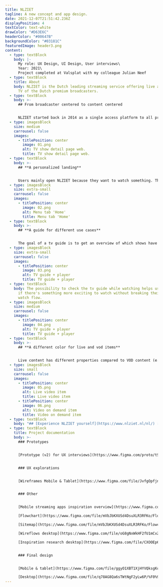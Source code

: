 ```yaml
---
title: NLZIET
tagline: A new concept and app design.
date: 2021-12-07T21:51:42.236Z
displayPosition: 4
textColor: text-white
drawColor: "#D63E6C"
headerColor: "#00647B"
backgroundColor: "#03181C"
featuredImage: header3.png
content:
  - type: textBlock
    body: |-
      My role: UX Design, UI Design, User interviews\
      Year: 2021\
      Project completed at Valsplat with my colleague Julian Neef
  - type: textBlock
    title: About
    body: NLZIET is the Dutch leading streaming service offering live and on-demand
      TV of the Dutch premium broadcasters.
  - type: textBlock
    body: >-
      ## From broadcaster centered to content centered


      NLZIET started back in 2014 as a single access platform to all premium Dutch broadcasters’ streaming services and live television. That the service is powered by different broadcasters is directly reflected in the interface. Exploring new content means choosing a broadcaster to browse their content. This doesn’t really match how users consume television content as their content interests transcend broadcaster boundaries. That's why we together with NLZIET transformed the platform from a broadcaster-centered platform to a content-centered platform.
  - type: imagesBlock
    size: medium
    carrousel: false
    images:
      - titlePosition: center
        image: 01.png
        alt: TV show detail page web.
        title: TV show detail page web.
  - type: textBlock
    body: >-
      ## **A personalized landing**


      Users mainly open NLZIET because they want to watch something. That's why NLZIET opens with content that fits the users' interests and inspires with similar new content.
  - type: imagesBlock
    size: extra-small
    carrousel: false
    images:
      - titlePosition: center
        image: 02.png
        alt: Menu tab 'Home'
        title: Menu tab 'Home'
  - type: textBlock
    body: >-
      ## **A guide for different use cases**


      The goal of a tv guide is to get an overview of which shows have been broadcasted, are live or are upcoming. That's why the guide offers three tabs; *now and later*, *primetime*, and *everything.*
  - type: imagesBlock
    size: extra-small
    carrousel: false
    images:
      - titlePosition: center
        image: 03.png
        alt: TV guide + player
        title: TV guide + player
  - type: textBlock
    body: The possibility to check the tv guide while watching helps users to check
      if there's something more exciting to watch without breaking their current
      watch flow.
  - type: imagesBlock
    size: medium
    carrousel: false
    images:
      - titlePosition: center
        image: 04.png
        alt: TV guide + player
        title: TV guide + player
  - type: textBlock
    body: >-
      ## **A different color for live and vod items**


      Live content has different properties compared to VOD content (e.g. ads, and fast forwarding). That's why the color used for the progress bar differs between these two. In this way, the user won't be surprised by seeing ads during the show.
  - type: imagesBlock
    size: small
    carrousel: false
    images:
      - titlePosition: center
        image: 05.png
        alt: Live video item
        title: Live video item
      - titlePosition: center
        image: 06.png
        alt: Video on demand item
        title: Video on demand item
  - type: textBlock
    body: "## [Experience NLZIET yourself](https://www.nlziet.nl/nl/) ›"
  - type: textBlock
    title: Project documentation
    body: >-
      ### Prototypes


      [Prototype (v2) for UX interviews](https://www.figma.com/proto/tSUlfMOOuFSKjxy753avqC/NPO---Concept-v2.0?page-id=0%3A1&node-id=1%3A3&viewport=241%2C48%2C0.09&scaling=scale-down&starting-point-node-id=1%3A3) ›


      ### UX explorations


      [Wireframes Mobile & Tablet](https://www.figma.com/file/JvfgOpfjnBqfPZEgX8mW6d/UX-Design---MOBILE?node-id=10%3A0) ›


      ### Other


      [Mobile streaming apps inspiration overview](https://www.figma.com/file/JvfgOpfjnBqfPZEgX8mW6d/?node-id=4%3A3479) ›\

      [Flowchart](https://www.figma.com/file/mVbJbKXUSd4DsuXLR3RFKo/Flowchart---MOBILE?node-id=1%3A897) ›\

      [Sitemap](https://www.figma.com/file/mVbJbKXUSd4DsuXLR3RFKo/Flowchart---MOBILE?node-id=4%3A92) ›\

      [Wireflows desktop](https://www.figma.com/file/oG8gNxWkHF2fU1mCvZe84y/?node-id=230%3A0) ›\

      [Inspiration research desktop](https://www.figma.com/file/CXOOEp6boFosYiUSuKr3P8/?node-id=0%3A1) ›


      ### Final design


      [Mobile & tablet](https://www.figma.com/file/ggyO1XBT1XjHYVQksgKcHL/?node-id=2812%3A110377) ›\

      [Desktop](https://www.figma.com/file/q78AG8Qa6sTWtNgF2yLw6P/%F0%9F%96%8C-Design-(Web)-(Copy)?node-id=93%3A7873) ›
---
```

